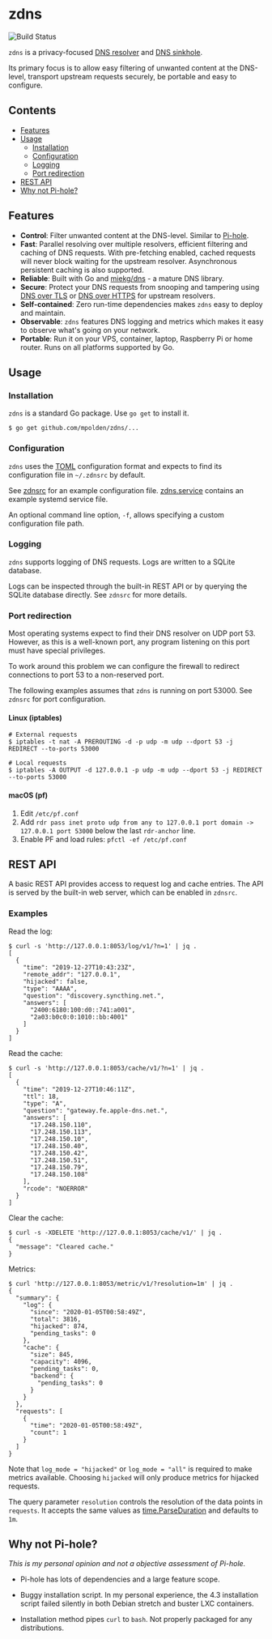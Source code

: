 # zdns

![Build Status](https://github.com/mpolden/zdns/workflows/ci/badge.svg)

`zdns` is a privacy-focused [DNS
resolver](https://en.wikipedia.org/wiki/Domain_Name_System#DNS_resolvers) and
[DNS sinkhole](https://en.wikipedia.org/wiki/DNS_sinkhole).

Its primary focus is to allow easy filtering of unwanted content at the
DNS-level, transport upstream requests securely, be portable and easy to
configure.

## Contents

* [Features](#features)
* [Usage](#usage)
  * [Installation](#installation)
  * [Configuration](#configuration)
  * [Logging](#logging)
  * [Port redirection](#port-redirection)
* [REST API](#rest-api)
* [Why not Pi-hole?](#why-not-pi-hole)

## Features

* **Control**: Filter unwanted content at the DNS-level. Similar to
  [Pi-hole](https://github.com/pi-hole/pi-hole).
* **Fast**: Parallel resolving over multiple resolvers, efficient filtering and
  caching of DNS requests. With pre-fetching enabled, cached requests will never
  block waiting for the upstream resolver. Asynchronous persistent caching is
  also supported.
* **Reliable**: Built with Go and [miekg/dns](https://github.com/miekg/dns) - a
  mature DNS library.
* **Secure**: Protect your DNS requests from snooping and tampering using [DNS
  over TLS](https://en.wikipedia.org/wiki/DNS_over_TLS) or [DNS over
  HTTPS](https://en.wikipedia.org/wiki/DNS_over_HTTPS) for upstream resolvers.
* **Self-contained**: Zero run-time dependencies makes `zdns` easy to deploy and
  maintain.
* **Observable**: `zdns` features DNS logging and metrics which makes it easy to
  observe what's going on your network.
* **Portable**: Run it on your VPS, container, laptop, Raspberry Pi or home
  router. Runs on all platforms supported by Go.

## Usage

### Installation

`zdns` is a standard Go package. Use `go get` to install it.

``` shell
$ go get github.com/mpolden/zdns/...
```

### Configuration

`zdns` uses the [TOML](https://github.com/toml-lang/toml) configuration format
and expects to find its configuration file in `~/.zdnsrc` by default.

See [zdnsrc](zdnsrc) for an example configuration file.
[zdns.service](zdns.service) contains an example systemd service file.

An optional command line option, `-f`, allows specifying a custom configuration
file path.

### Logging

`zdns` supports logging of DNS requests. Logs are written to a SQLite database.

Logs can be inspected through the built-in REST API or by querying the SQLite
database directly. See `zdnsrc` for more details.

### Port redirection

Most operating systems expect to find their DNS resolver on UDP port 53.
However, as this is a well-known port, any program listening on this port must
have special privileges.

To work around this problem we can configure the firewall to redirect
connections to port 53 to a non-reserved port.

The following examples assumes that `zdns` is running on port 53000. See
`zdnsrc` for port configuration.

#### Linux (iptables)

``` shell
# External requests
$ iptables -t nat -A PREROUTING -d -p udp -m udp --dport 53 -j REDIRECT --to-ports 53000

# Local requests
$ iptables -A OUTPUT -d 127.0.0.1 -p udp -m udp --dport 53 -j REDIRECT --to-ports 53000
```

#### macOS (pf)

1. Edit `/etc/pf.conf`
2. Add `rdr pass inet proto udp from any to 127.0.0.1 port domain -> 127.0.0.1 port 53000` below the last `rdr-anchor` line.
3. Enable PF and load rules: `pfctl -ef /etc/pf.conf`

## REST API

A basic REST API provides access to request log and cache entries. The API is
served by the built-in web server, which can be enabled in `zdnsrc`.

### Examples

Read the log:
```shell
$ curl -s 'http://127.0.0.1:8053/log/v1/?n=1' | jq .
[
  {
    "time": "2019-12-27T10:43:23Z",
    "remote_addr": "127.0.0.1",
    "hijacked": false,
    "type": "AAAA",
    "question": "discovery.syncthing.net.",
    "answers": [
      "2400:6180:100:d0::741:a001",
      "2a03:b0c0:0:1010::bb:4001"
    ]
  }
]
```

Read the cache:
```shell
$ curl -s 'http://127.0.0.1:8053/cache/v1/?n=1' | jq .
[
  {
    "time": "2019-12-27T10:46:11Z",
    "ttl": 18,
    "type": "A",
    "question": "gateway.fe.apple-dns.net.",
    "answers": [
      "17.248.150.110",
      "17.248.150.113",
      "17.248.150.10",
      "17.248.150.40",
      "17.248.150.42",
      "17.248.150.51",
      "17.248.150.79",
      "17.248.150.108"
    ],
    "rcode": "NOERROR"
  }
]
```

Clear the cache:
```shell
$ curl -s -XDELETE 'http://127.0.0.1:8053/cache/v1/' | jq .
{
  "message": "Cleared cache."
}
```

Metrics:

``` shell
$ curl 'http://127.0.0.1:8053/metric/v1/?resolution=1m' | jq .
{
  "summary": {
    "log": {
      "since": "2020-01-05T00:58:49Z",
      "total": 3816,
      "hijacked": 874,
      "pending_tasks": 0
    },
    "cache": {
      "size": 845,
      "capacity": 4096,
      "pending_tasks": 0,
      "backend": {
        "pending_tasks": 0
      }
    }
  },
  "requests": [
    {
      "time": "2020-01-05T00:58:49Z",
      "count": 1
    }
  ]
}
```

Note that `log_mode = "hijacked"` or `log_mode = "all"` is required to make
metrics available. Choosing `hijacked` will only produce metrics for hijacked
requests.

The query parameter `resolution` controls the resolution of the data points in
`requests`. It accepts the same values as
[time.ParseDuration](https://golang.org/pkg/time/#ParseDuration) and defaults to
`1m`.

## Why not Pi-hole?

_This is my personal opinion and not a objective assessment of Pi-hole._

* Pi-hole has lots of dependencies and a large feature scope.

* Buggy installation script. In my personal experience, the 4.3 installation
  script failed silently in both Debian stretch and buster LXC containers.

* Installation method pipes `curl` to `bash`. Not properly packaged for any
  distributions.
